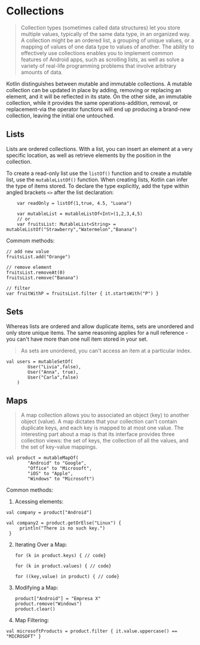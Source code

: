 
# Collections

> Collection types (sometimes called data structures) let you store multiple values, typically of the same data type, in an organized way. A collection might be an ordered list, a grouping of unique values, or a mapping of values of one data type to values of another. The ability to effectively use collections enables you to implement common features of Android apps, such as scrolling lists, as well as solve a variety of real-life programming problems that involve arbitrary amounts of data.

Kotlin distinguishes between mutable and immutable collections. A mutable
collection can be updated in place by adding, removing or replacing an element, and it will be
reflected in its state. On the other side, an immutable collection, while it provides the same
operations-addition, removal, or replacement-via the operator functions will end up producing a
brand-new collection, leaving the initial one untouched.


## Lists

Lists are ordered collections. With a list, you can insert an element at a very specific location, as
well as retrieve elements by the position in the collection.

To create a read-only list use the `listOf()` function and to create a mutable list, use the `mutableListOf()` function.
When creating lists, Kotlin can infer the type of items stored. To declare the type explicitly, add the type within angled brackets `<>` after the list declaration:

```
    var readOnly = listOf(1,true, 4.5, "Luana")

    var mutableList = mutableListOf<Int>(1,2,3,4,5)
    // or
    var fruitsList: MutableList<String> = mutableListOf("Strawberry","Watermelon","Banana")
```
 
 Commom methods: 

 ```
 // add new value
fruitsList.add("Orange")

// remove element
fruitsList.removeAt(0)
fruitsList.remove("Banana")

// filter
var fruitWithP = fruitsList.filter { it.startsWith("P") }
 ```

 ## Sets

 Whereas lists are ordered and allow duplicate items, sets are unordered and only store unique items. The same reasoning applies for a null reference - you can't have more than one null item stored in your set.

 > As sets are unordered, you can't access an item at a particular index.

```
val users = mutableSetOf(
        User("Livia",false),
        User("Anna", true),
        User("Carla",false)
    )
```

 ## Maps

> A map collection allows you to associated an object (key) to another object (value). A map dictates that your collection can't contain duplicate keys, and each key is mapped to at most one value. The interesting part about a map is that its interface provides three
collection views: the set of keys, the collection of all the values, and the set of key-value
mappings.

```
val product = mutableMapOf(
        "Android" to "Google",
        "Office" to "Microsoft",
        "iOS" to "Apple",
        "Windows" to "Microsoft")
```
 
 Common methods:

 1. Acessing elements:
   ```
   val company = product["Android"]

   val company2 = product.getOrElse("Linux") { 
        println("There is no such key.")
    }
   ```
 2. Iterating Over a Map:
    ```
    for (k in product.keys) { // code}

    for (k in product.values) { // code}

    for ((key,value) in product) { // code}
    ```
 3. Modifying a Map:
    ```
    product["Android"] = "Empresa X"
    product.remove("Windows")
    product.clear()
    ```

 4. Map Filtering:
   ```
   val microsoftProducts = product.filter { it.value.uppercase() == "MICROSOFT" }
   ```